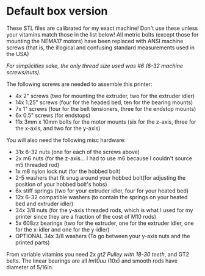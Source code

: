 # Default box version
These STL files are calibrated for my exact machine! Don't use these unless your vitamins match those in the list below!
All metric bolts (except those for mounting the NEMA17 motors) have been replaced with ANSI machine screws (that is, the illogical and confusing standard measurements used in the USA)

*For simplicities sake, the only thread size used was #6 (6-32 machine screws/nuts).*

The following screws are needed to assemble this printer:
* 4x 2" screws (two for mounting the extruder, two for the extruder idler)
* 14x 1.25" screws (four for the headed bed, ten for the bearing mounts)
* 7x 1" screws (four for the belt tensioners, three for the endstop mounts)
* 6x 0.5" screws (for endstops)
* 11x 3mm x 10mm bolts for the motor mounts (six for the z-axis, three for the x-axis, and two for the y-axis)

You will also need the following misc hardware:
* 31x 6-32 nuts (one for each of the screws above)
* 2x m6 nuts (for the z-axis... I had to use m6 because I couldn't source m5 threaded rod)
* 1x m8 nylon lock nut (for the hobbed bolt)
* 2-5 washers that fit snug around your hobbed bolt(for adjusting the position of your hobbed bolt's hobs)
* 6x stiff springs (two for your extruder idler, four for your heated bed)
* 12x 6-32 compatible washers (to contain the springs on your heated bed and extruder idler)
* 34x 3/8 nuts (for the y-axis threaded rods, which is what I used for my printer since they are a fraction of the cost of M10 rods)
* 5x 608zz bearings (two for the extruder, one for the extruder idler, one for the x-idler and one for the y-idler)
* OPTIONAL 34x 3/8 washers (To go between your y-axis nuts and the printed parts)



From variable vitamins you need 2x *gt2 Pulley with 18-30 teeth*, and GT2 belts. The linear bearings are all *lm10uu* (10x) and smooth rods have diameter of 5/16in.
